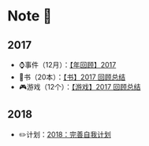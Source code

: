 # Note 📒


## 2017
- ⌚️事件（12月）：[【年回顾】2017](https://github.com/PoBlue/Note/issues/9)
- 📖书（20本）：[【书】2017 回顾总结](https://github.com/PoBlue/Note/issues/7)
- 🎮游戏（12个）：[【游戏】2017 回顾总结](https://github.com/PoBlue/Note/issues/8)


## 2018
- ✏️计划：[2018：完善自我计划](https://github.com/PoBlue/Note/projects/1)
